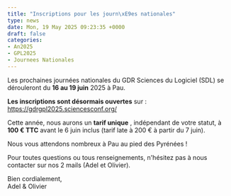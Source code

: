 ```yaml
---
title: "Inscriptions pour les journ\xE9es nationales"
type: news
date: Mon, 19 May 2025 09:23:35 +0000
draft: false
categories:
- An2025
- GPL2025
- Journees Nationales
---
```


  
Les prochaines journées nationales du GDR Sciences du Logiciel (SDL) se dérouleront du **16 au 19 juin** 2025 à Pau.

**Les inscriptions sont désormais ouvertes** sur : <https://gdrgpl2025.sciencesconf.org/>

Cette année, nous aurons un **tarif unique** , indépendant de votre statut, à **100 € TTC** avant le 6 juin inclus (tarif late à 200 € à partir du 7 juin).

Nous vous attendons nombreux à Pau au pied des Pyrénées !

Pour toutes questions ou tous renseignements, n'hésitez pas à nous contacter sur nos 2 mails (Adel et Olivier).

Bien cordialement,  
Adel & Olivier
